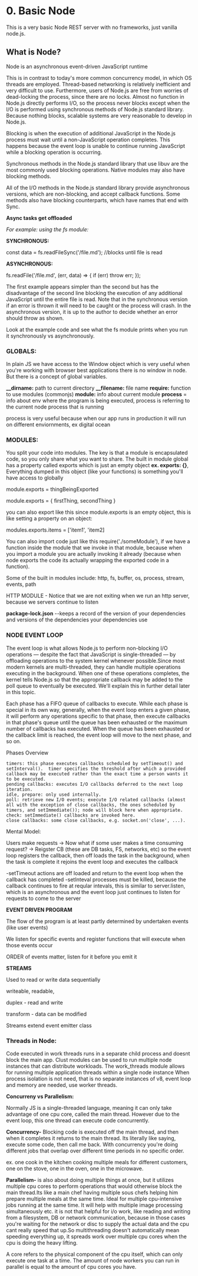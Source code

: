 # **0. Basic Node**

This is a very basic Node REST server with no frameworks, just vanilla node.js.

## **What is Node?**

Node is an asynchronous event-driven JavaScript runtime

This is in contrast to today's more common concurrency model, in which OS threads are employed. Thread-based networking is relatively inefficient and very difficult to use. Furthermore, users of Node.js are free from worries of dead-locking the process, since there are no locks. Almost no function in Node.js directly performs I/O, so the process never blocks except when the I/O is performed using synchronous methods of Node.js standard library. Because nothing blocks, scalable systems are very reasonable to develop in Node.js.

Blocking is when the execution of additional JavaScript in the Node.js process must wait until a non-JavaScript operation completes. This happens because the event loop is unable to continue running JavaScript while a blocking operation is occurring.

Synchronous methods in the Node.js standard library that use libuv are the most commonly used blocking operations. Native modules may also have blocking methods.

All of the I/O methods in the Node.js standard library provide asynchronous versions, which are non-blocking, and accept callback functions. Some methods also have blocking counterparts, which have names that end with Sync.

**Async tasks get offloaded**

_For example: using the fs module:_

**SYNCHRONOUS:**

const data = fs.readFileSync('/file.md'); //blocks until file is read

**ASYNCHRONOUS:**

fs.readFile('/file.md', (err, data) => {
  if (err) throw err;
});

The first example appears simpler than the second but has the disadvantage of the second line blocking the execution of any additional JavaScript until the entire file is read. Note that in the synchronous version if an error is thrown it will need to be caught or the process will crash. In the asynchronous version, it is up to the author to decide whether an error should throw as shown.



Look at the example code and see what the fs module prints when you run it synchronously vs asynchronously.



### **GLOBALS:**

In plain JS we have access to the Window object which is very useful when you're working with browser best applications
there is no window in node. But there is a concept of global variables. 

**__dirname:** path to current directory
**__filename:** file name
**require:** function to use modules (commonjs)
**module:** info about current module
**process** = info about env where the program is being executed, process is referring to the current node process that is running


process is very useful  because when our app runs in production it will run on different enviornments, ex digital ocean




### **MODULES:**

You split your code into modules. The key is that a module is encapsulated code, so you only share what you want to share.
The built in module global has a property called exports which is just an empty object **ex.  exports: {}**,
Everything dumped in this object (like your functions) is something you'll have access to globally



module.exports = thingBeingExported

module.exports = { firstThing, secondThing }

you can also export like this since module.exports is an empty object, this is like setting a property on an object:

modules.exports.items = ['item1', 'item2]




You can also import code just like this require('./someModule'), if we have a function inside the module that we invoke in that module, because when you import a
module you are actually invoking it already (because when node exports the code its actually wrapping the exported code in a function).

Some of the built in modules include: http, fs, buffer, os, process, stream, events, path


HTTP MODULE - Notice that we are not exiting when we run an http server, because we servers continue to listen


**package-lock.json** --keeps a record of the version of your dependencies and versions of the dependencies your dependencies use



### **NODE EVENT LOOP**

The event loop is what allows Node.js to perform non-blocking I/O operations — despite the fact that JavaScript is single-threaded — by offloading operations to the system kernel whenever possible.Since most modern kernels are multi-threaded, they can handle multiple operations executing in the background. When one of these operations completes, the kernel tells Node.js so that the appropriate callback may be added to the poll queue to eventually be executed. We'll explain this in further detail later in this topic.

Each phase has a FIFO queue of callbacks to execute. While each phase is special in its own way, generally, when the event loop enters a given phase, it will perform any operations specific to that phase, then execute callbacks in that phase's queue until the queue has been exhausted or the maximum number of callbacks has executed. When the queue has been exhausted or the callback limit is reached, the event loop will move to the next phase, and so on.

Phases Overview

    timers: this phase executes callbacks scheduled by setTimeout() and setInterval().  timer specifies the threshold after which a provided callback may be executed rather than the exact time a person wants it to be executed. 
    pending callbacks: executes I/O callbacks deferred to the next loop iteration.
    idle, prepare: only used internally.
    poll: retrieve new I/O events; execute I/O related callbacks (almost all with the exception of close callbacks, the ones scheduled by timers, and setImmediate()); node will block here when appropriate.
    check: setImmediate() callbacks are invoked here.
    close callbacks: some close callbacks, e.g. socket.on('close', ...).


Mental Model: 

Users make requests -> Now what if some user makes a time consuming request? -> Reigster CB (these are DB tasks, FS, networks, etc) so the event loop registers the callback, then off loads the task in the background, when the task is complete it rejoins the event loop and executes the callback


-setTimeout actions are off loaded and return to the event loop when the callback has completed
-setInteval processes must be killed, because the callback continues to fire at reqular intevals, this is similar to server.listen, which is an asynchronous and the event loop just continues to listen for requests to come to the server



**EVENT DRIVEN PROGRAM**

The flow of the program is at least partly determined  by undertaken events (like user events)

We listen for specific events and register functions that will execute when those events occur


ORDER of events matter, listen for it before you emit it



**STREAMS**

Used to read or write data sequentially

writeable, readable, 

duplex - read and write

transform - data can be modified

Streams extend event emitter class

### **Threads in Node:**

Code executed in work threads runs in a separate child process and doesnt block the main app. Clust modules can be used to run multiple node
instances that can distribute workloads. The work_threads module allows for running multiple application threads within a single node instance
When process isolation is not need, that is no separate instances of v8, event loop and memory are needed, use worker threads.


**Concurreny vs Parallelism:** 

Normally JS is a single-threaded language, meaning it can only take advantage of one cpu core, called the main thread. However due to the event loop, this one thread can execute code concurrently.

**Concurrency-** Blocking code is executed off the main thread, and then when it completes it returns to the main thread. Its literally like saying, execute some code, then call me back. With concurrency you're doing different jobs that overlap over different time periods in no specific order.

ex. one cook in the kitchen cooking multiple meals for different customers, one on the stove, one in the oven, one in the microwave.

**Parallelism-** is also about doing multiple things at once, but it utilizes multiple cpu cores to perform operations that would otherwise block the main thread.Its like a main chef having multiple sous chefs helping 
him prepare multiple meals at the same time. Ideal for multiple cpu-intensive jobs running at the same time. It will help with multiple image processing simultaneously etc. it is not that helpful for i/o work, like reading and writing from a filesystem, DB or network communication, because in those cases you're waiting for the network or disc to supply the actual data and the cpu cant really speed that up.So multithreading doesn't automatically mean speeding everything up, it spreads work over multiple cpu cores when the cpu is doing the heavy lifting.


A core refers to the physical component of the cpu itself, which can only execute one task at a time. The amount of node workers
you can run in parallel is equal to the amount of cpu cores you have.
